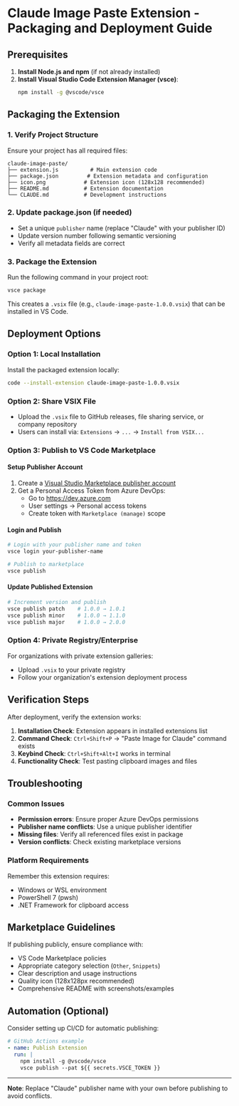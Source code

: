 # Claude Image Paste Extension - Packaging and Deployment Guide

## Prerequisites

1. **Install Node.js and npm** (if not already installed)
2. **Install Visual Studio Code Extension Manager (vsce)**:
   ```bash
   npm install -g @vscode/vsce
   ```

## Packaging the Extension

### 1. Verify Project Structure
Ensure your project has all required files:
```
claude-image-paste/
├── extension.js          # Main extension code
├── package.json         # Extension metadata and configuration
├── icon.png            # Extension icon (128x128 recommended)
├── README.md           # Extension documentation
└── CLAUDE.md           # Development instructions
```

### 2. Update package.json (if needed)
- Set a unique `publisher` name (replace "Claude" with your publisher ID)
- Update version number following semantic versioning
- Verify all metadata fields are correct

### 3. Package the Extension
Run the following command in your project root:
```bash
vsce package
```

This creates a `.vsix` file (e.g., `claude-image-paste-1.0.0.vsix`) that can be installed in VS Code.

## Deployment Options

### Option 1: Local Installation
Install the packaged extension locally:
```bash
code --install-extension claude-image-paste-1.0.0.vsix
```

### Option 2: Share VSIX File
- Upload the `.vsix` file to GitHub releases, file sharing service, or company repository
- Users can install via: `Extensions` → `...` → `Install from VSIX...`

### Option 3: Publish to VS Code Marketplace

#### Setup Publisher Account
1. Create a [Visual Studio Marketplace publisher account](https://marketplace.visualstudio.com/manage)
2. Get a Personal Access Token from Azure DevOps:
   - Go to https://dev.azure.com
   - User settings → Personal access tokens
   - Create token with `Marketplace (manage)` scope

#### Login and Publish
```bash
# Login with your publisher name and token
vsce login your-publisher-name

# Publish to marketplace
vsce publish
```

#### Update Published Extension
```bash
# Increment version and publish
vsce publish patch    # 1.0.0 → 1.0.1
vsce publish minor    # 1.0.0 → 1.1.0 
vsce publish major    # 1.0.0 → 2.0.0
```

### Option 4: Private Registry/Enterprise
For organizations with private extension galleries:
- Upload `.vsix` to your private registry
- Follow your organization's extension deployment process

## Verification Steps

After deployment, verify the extension works:

1. **Installation Check**: Extension appears in installed extensions list
2. **Command Check**: `Ctrl+Shift+P` → "Paste Image for Claude" command exists
3. **Keybind Check**: `Ctrl+Shift+Alt+I` works in terminal
4. **Functionality Check**: Test pasting clipboard images and files

## Troubleshooting

### Common Issues
- **Permission errors**: Ensure proper Azure DevOps permissions
- **Publisher name conflicts**: Use a unique publisher identifier
- **Missing files**: Verify all referenced files exist in package
- **Version conflicts**: Check existing marketplace versions

### Platform Requirements
Remember this extension requires:
- Windows or WSL environment
- PowerShell 7 (pwsh)
- .NET Framework for clipboard access

## Marketplace Guidelines

If publishing publicly, ensure compliance with:
- VS Code Marketplace policies
- Appropriate category selection (`Other`, `Snippets`)
- Clear description and usage instructions
- Quality icon (128x128px recommended)
- Comprehensive README with screenshots/examples

## Automation (Optional)

Consider setting up CI/CD for automatic publishing:
```yaml
# GitHub Actions example
- name: Publish Extension
  run: |
    npm install -g @vscode/vsce
    vsce publish --pat ${{ secrets.VSCE_TOKEN }}
```

---

**Note**: Replace "Claude" publisher name with your own before publishing to avoid conflicts.